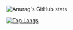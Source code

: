 <!--
**k65860/k65860** is a ✨ _special_ ✨ repository because its `README.md` (this file) appears on your GitHub profile.


Here are some ideas to get you started:

- 🔭 I’m currently working on ...
- 🌱 I’m currently learning ...
- 👯 I’m looking to collaborate on ...
- 🤔 I’m looking for help with ...
- 💬 Ask me about ...
- 📫 How to reach me: ...
- 😄 Pronouns: ...
- ⚡ Fun fact: ...
-->

![Anurag's GitHub stats](https://github-readme-stats.vercel.app/api?username=k65860&show_icons=true&theme=tokyonight)

[![Top Langs](https://github-readme-stats.vercel.app/api/top-langs/?username=k65860)](https://github.com/k65860/github-readme-stats)
